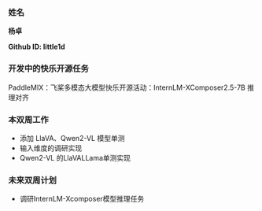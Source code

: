 ### 姓名

**杨卓**

**Github ID: little1d**

### 开发中的快乐开源任务
PaddleMIX：飞桨多模态大模型快乐开源活动：InternLM-XComposer2.5-7B 推理对齐

### 本双周工作

- 添加 LlaVA、Qwen2-VL 模型单测
- 输入维度的调研实现
- Qwen2-VL 的LlaVALLama单测实现


### 未来双周计划
- 调研InternLM-Xcomposer模型推理任务
